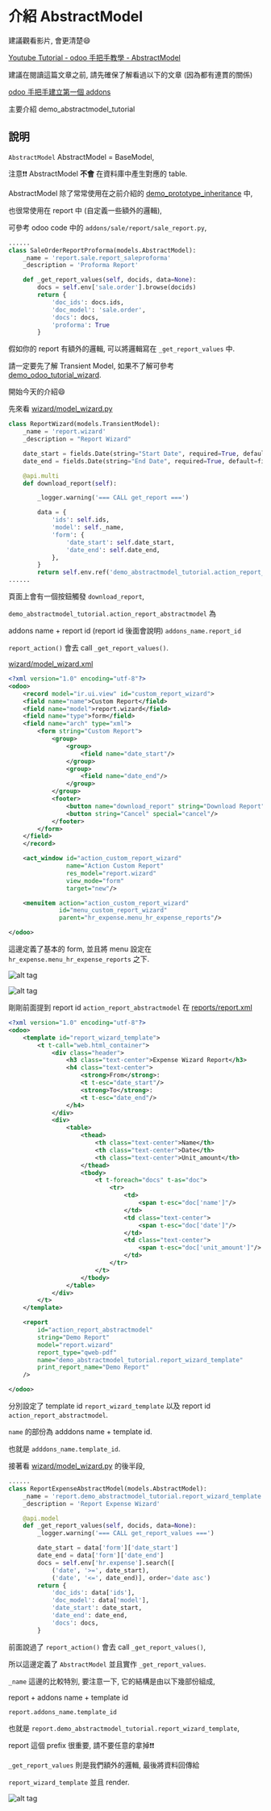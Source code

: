 # 介紹 AbstractModel

建議觀看影片, 會更清楚:smile:

[Youtube Tutorial - odoo 手把手教學 - AbstractModel](https://youtu.be/jsMTVe12vRY)

建議在閱讀這篇文章之前, 請先確保了解看過以下的文章 (因為都有連貫的關係)

[odoo 手把手建立第一個 addons](https://github.com/twtrubiks/odoo-demo-addons-tutorial/tree/master/demo_odoo_tutorial)

主要介紹 demo_abstractmodel_tutorial

## 說明

`AbstractModel` AbstractModel = BaseModel,

注意:exclamation::exclamation: AbstractModel **不會** 在資料庫中產生對應的 table.

AbstractModel 除了常常使用在之前介紹的 [demo_prototype_inheritance](https://github.com/twtrubiks/odoo-demo-addons-tutorial/tree/master/demo_prototype_inheritance) 中,

也很常使用在 report 中 (自定義一些額外的邏輯),

可參考 odoo code 中的 `addons/sale/report/sale_report.py`,

```python
......
class SaleOrderReportProforma(models.AbstractModel):
    _name = 'report.sale.report_saleproforma'
    _description = 'Proforma Report'

    def _get_report_values(self, docids, data=None):
        docs = self.env['sale.order'].browse(docids)
        return {
            'doc_ids': docs.ids,
            'doc_model': 'sale.order',
            'docs': docs,
            'proforma': True
        }
```

假如你的 report 有額外的邏輯, 可以將邏輯寫在 `_get_report_values` 中.

請一定要先了解 Transient Model, 如果不了解可參考 [demo_odoo_tutorial_wizard](https://github.com/twtrubiks/odoo-demo-addons-tutorial/tree/master/demo_odoo_tutorial_wizard).

開始今天的介紹:smile:

先來看 [wizard/model_wizard.py](wizard/model_wizard.py)

```python
class ReportWizard(models.TransientModel):
    _name = 'report.wizard'
    _description = "Report Wizard"

    date_start = fields.Date(string="Start Date", required=True, default=fields.Date.today)
    date_end = fields.Date(string="End Date", required=True, default=fields.Date.today)

    @api.multi
    def download_report(self):

        _logger.warning('=== CALL get_report ===')

        data = {
            'ids': self.ids,
            'model': self._name,
            'form': {
                'date_start': self.date_start,
                'date_end': self.date_end,
            },
        }
        return self.env.ref('demo_abstractmodel_tutorial.action_report_abstractmodel').report_action(self, data=data)
......
```

頁面上會有一個按鈕觸發 `download_report`,

`demo_abstractmodel_tutorial.action_report_abstractmodel` 為

addons name + report id (report id 後面會說明) `addons_name.report_id`

`report_action()` 會去 call `_get_report_values()`.

[wizard/model_wizard.xml](wizard/model_wizard.xml)

```xml
<?xml version="1.0" encoding="utf-8"?>
<odoo>
    <record model="ir.ui.view" id="custom_report_wizard">
    <field name="name">Custom Report</field>
    <field name="model">report.wizard</field>
    <field name="type">form</field>
    <field name="arch" type="xml">
        <form string="Custom Report">
            <group>
                <group>
                    <field name="date_start"/>
                </group>
                <group>
                    <field name="date_end"/>
                </group>
            </group>
            <footer>
                <button name="download_report" string="Download Report" type="object" class="oe_highlight"/>
                <button string="Cancel" special="cancel"/>
            </footer>
        </form>
    </field>
    </record>

    <act_window id="action_custom_report_wizard"
                name="Action Custom Report"
                res_model="report.wizard"
                view_mode="form"
                target="new"/>

    <menuitem action="action_custom_report_wizard"
              id="menu_custom_report_wizard"
              parent="hr_expense.menu_hr_expense_reports"/>

</odoo>
```

這邊定義了基本的 form, 並且將 menu 設定在 `hr_expense.menu_hr_expense_reports` 之下.

![alt tag](https://i.imgur.com/BL4en9D.png)

![alt tag](https://i.imgur.com/VnuJXrI.png)

剛剛前面提到 report id `action_report_abstractmodel` 在 [reports/report.xml](reports/report.xml)

```xml
<?xml version="1.0" encoding="utf-8"?>
<odoo>
    <template id="report_wizard_template">
        <t t-call="web.html_container">
            <div class="header">
                <h3 class="text-center">Expense Wizard Report</h3>
                <h4 class="text-center">
                    <strong>From</strong>:
                    <t t-esc="date_start"/>
                    <strong>To</strong>:
                    <t t-esc="date_end"/>
                </h4>
            </div>
            <div>
                <table>
                    <thead>
                        <th class="text-center">Name</th>
                        <th class="text-center">Date</th>
                        <th class="text-center">Unit_amount</th>
                    </thead>
                    <tbody>
                        <t t-foreach="docs" t-as="doc">
                            <tr>
                                <td>
                                    <span t-esc="doc['name']"/>
                                </td>
                                <td class="text-center">
                                    <span t-esc="doc['date']"/>
                                </td>
                                <td class="text-center">
                                    <span t-esc="doc['unit_amount']"/>
                                </td>
                            </tr>
                        </t>
                    </tbody>
                </table>
            </div>
        </t>
    </template>

    <report
        id="action_report_abstractmodel"
        string="Demo Report"
        model="report.wizard"
        report_type="qweb-pdf"
        name="demo_abstractmodel_tutorial.report_wizard_template"
        print_report_name="Demo Report"
    />

</odoo>
```

分別設定了 template id `report_wizard_template` 以及 report id `action_report_abstractmodel`.

`name` 的部份為 adddons name + template id.

也就是 `adddons_name.template_id`.

接著看 [wizard/model_wizard.py](wizard/model_wizard.py) 的後半段,

```python
......
class ReportExpenseAbstractModel(models.AbstractModel):
    _name = 'report.demo_abstractmodel_tutorial.report_wizard_template'
    _description = 'Report Expense Wizard'

    @api.model
    def _get_report_values(self, docids, data=None):
        _logger.warning('=== CALL get_report_values ===')

        date_start = data['form']['date_start']
        date_end = data['form']['date_end']
        docs = self.env['hr.expense'].search([
            ('date', '>=', date_start),
            ('date', '<=', date_end)], order='date asc')
        return {
            'doc_ids': data['ids'],
            'doc_model': data['model'],
            'date_start': date_start,
            'date_end': date_end,
            'docs': docs,
        }

```

前面說過了 `report_action()` 會去 call `_get_report_values()`,

所以這邊定義了 `AbstractModel` 並且實作 `_get_report_values`.

`_name` 這邊的比較特別, 要注意一下, 它的結構是由以下幾部份組成,

report + addons name + template id

`report.addons_name.template_id`

也就是 `report.demo_abstractmodel_tutorial.report_wizard_template`,

report 這個 prefix 很重要, 請不要任意的拿掉:exclamation::exclamation:

`_get_report_values` 則是我們額外的邏輯, 最後將資料回傳給

`report_wizard_template` 並且 render.

![alt tag](https://i.imgur.com/XqmRovl.png)